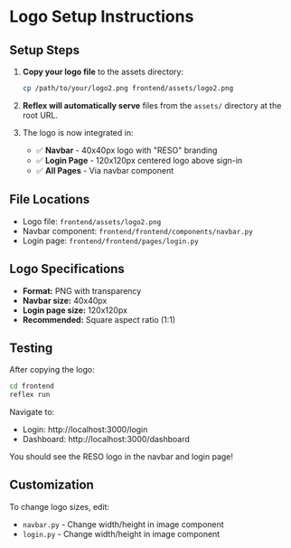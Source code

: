 # Logo Setup Instructions

## Setup Steps

1. **Copy your logo file** to the assets directory:
   ```bash
   cp /path/to/your/logo2.png frontend/assets/logo2.png
   ```

2. **Reflex will automatically serve** files from the `assets/` directory at the root URL.

3. The logo is now integrated in:
   - ✅ **Navbar** - 40x40px logo with "RESO" branding
   - ✅ **Login Page** - 120x120px centered logo above sign-in
   - ✅ **All Pages** - Via navbar component

## File Locations

- Logo file: `frontend/assets/logo2.png`
- Navbar component: `frontend/frontend/components/navbar.py`
- Login page: `frontend/frontend/pages/login.py`

## Logo Specifications

- **Format:** PNG with transparency
- **Navbar size:** 40x40px
- **Login page size:** 120x120px
- **Recommended:** Square aspect ratio (1:1)

## Testing

After copying the logo:
```bash
cd frontend
reflex run
```

Navigate to:
- Login: http://localhost:3000/login
- Dashboard: http://localhost:3000/dashboard

You should see the RESO logo in the navbar and login page!

## Customization

To change logo sizes, edit:
- `navbar.py` - Change width/height in image component
- `login.py` - Change width/height in image component
